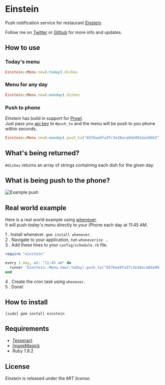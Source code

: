 # Einstein

Push notification service for restaurant [Einstein](http://www.butlercatering.se/einstein.html).

Follow me on [Twitter](http://twitter.com/linusoleander) or [Github](https://github.com/oleander/) for more info and updates.

## How to use

### Today's menu

```` ruby
Einstein::Menu.new(:today).dishes
````

### Menu for any day

```` ruby
Einstein::Menu.new(:monday).dishes
````

### Push to phone

*Einstein* has build in support for [Prowl](https://www.prowlapp.com/).  
Just pass you [api key](https://www.prowlapp.com/api_settings.php) to `#push_to` and the menu will be push to you phone within seconds.

```` ruby
Einstein::Menu.new(:monday).push_to("6576aa9fa3fc3e18aca8da9914a166b3")
````

## What's being returned?

`#dishes` returns an array of strings containing each dish for the given day.

## What is being push to the phone?

![Example push](http://i.imgur.com/lf8Js.png)

## Real world example

Here is a real world example using [whenever](https://github.com/javan/whenever).  
It will push *today's menu* directly to your iPhone each day at 11:45 AM.

1 . Install whenever. `gem install whenever`.  
2 . Navigate to your application, run `wheneverize .`.  
3 . Add these lines to your `config/schedule.rb` file.  

```` ruby
require "einstein"

every 1.day, at: "11:45 am" do 
  runner 'Einstein::Menu.new(:today).push_to("6576aa9fa3fc3e18aca8da9914a166b3")'
end
````

4 . Create the cron task using `whenever`.  
5 . Done!  

## How to install

    [sudo] gem install einstein

## Requirements

- [Tesseract](http://code.google.com/p/tesseract-ocr/)
- [ImageMagick](http://www.imagemagick.org/script/index.php)
- Ruby 1.9.2

## License

*Einstein* is released under the *MIT license*.